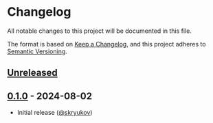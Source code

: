 # Changelog

All notable changes to this project will be documented in this file.

The format is based on [Keep a Changelog],
and this project adheres to [Semantic Versioning].

## [Unreleased]

## [0.1.0] - 2024-08-02

- Initial release ([@skryukov])

[@skryukov]: https://github.com/skryukov

[Unreleased]: https://github.com/skryukov/typelizer/compare/v0.1.0...HEAD
[0.1.0]: https://github.com/skryukov/typelizer/commits/v0.1.0

[Keep a Changelog]: https://keepachangelog.com/en/1.0.0/
[Semantic Versioning]: https://semver.org/spec/v2.0.0.html
